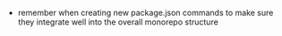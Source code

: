 - remember when creating new package.json commands to make sure they integrate well into the overall monorepo structure